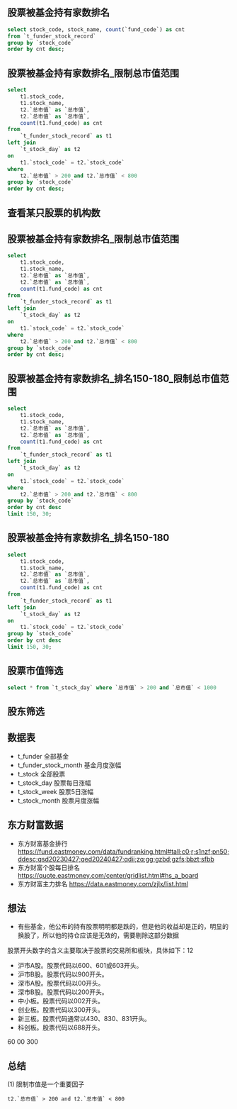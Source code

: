 ## 股票被基金持有家数排名

```sql
select stock_code, stock_name, count(`fund_code`) as cnt
from `t_funder_stock_record`
group by `stock_code`
order by cnt desc;
```

## 股票被基金持有家数排名_限制总市值范围

```sql
select
	t1.stock_code,
	t1.stock_name,
	t2.`总市值` as `总市值`,
	t2.`总市值` as `总市值`,
	count(t1.fund_code) as cnt
from
	`t_funder_stock_record` as t1
left join
	`t_stock_day` as t2
on
	t1.`stock_code` = t2.`stock_code`
where
	t2.`总市值` > 200 and t2.`总市值` < 800
group by `stock_code`
order by cnt desc;
```

## 查看某只股票的机构数

## 股票被基金持有家数排名_限制总市值范围

```sql
select
	t1.stock_code,
	t1.stock_name,
	t2.`总市值` as `总市值`,
	t2.`总市值` as `总市值`,
	count(t1.fund_code) as cnt
from
	`t_funder_stock_record` as t1
left join
	`t_stock_day` as t2
on
	t1.`stock_code` = t2.`stock_code`
where
	t2.`总市值` > 200 and t2.`总市值` < 800
group by `stock_code`
order by cnt desc;
```

## 股票被基金持有家数排名_排名150-180_限制总市值范围

``` sql
select
	t1.stock_code,
	t1.stock_name,
	t2.`总市值` as `总市值`,
	t2.`总市值` as `总市值`,
	count(t1.fund_code) as cnt
from
	`t_funder_stock_record` as t1
left join
	`t_stock_day` as t2
on
	t1.`stock_code` = t2.`stock_code`
where
	t2.`总市值` > 200 and t2.`总市值` < 800
group by `stock_code`
order by cnt desc
limit 150, 30;
```

## 股票被基金持有家数排名_排名150-180

``` sql
select
	t1.stock_code,
	t1.stock_name,
	t2.`总市值` as `总市值`,
	t2.`总市值` as `总市值`,
	count(t1.fund_code) as cnt
from
	`t_funder_stock_record` as t1
left join
	`t_stock_day` as t2
on
	t1.`stock_code` = t2.`stock_code`
group by `stock_code`
order by cnt desc
limit 150, 30;
```

## 股票市值筛选

```sql
select * from `t_stock_day` where `总市值` > 200 and `总市值` < 1000
```

## 股东筛选

## 数据表

- t_funder 全部基金
- t_funder_stock_month 基金月度涨幅
- t_stock 全部股票
- t_stock_day 股票每日涨幅
- t_stock_week 股票5日涨幅
- t_stock_month 股票月度涨幅

## 东方财富数据
- 东方财富基金排行 https://fund.eastmoney.com/data/fundranking.html#tall;c0;r;s1nzf;pn50;ddesc;qsd20230427;qed20240427;qdii;zq;gg;gzbd;gzfs;bbzt;sfbb
- 东方财富个股每日排名 https://quote.eastmoney.com/center/gridlist.html#hs_a_board
- 东方财富主力排名 https://data.eastmoney.com/zjlx/list.html

## 想法
- 有些基金，他公布的持有股票明明都是跌的，但是他的收益却是正的，明显的换股了，所以他的持仓应该是无效的，需要剔除这部分数据


股票开头数字的含义主要取决于股票的交易所和板块，具体如下：12

- 沪市A股。股票代码以600、601或603开头。
- 沪市B股。股票代码以900开头。
- 深市A股。股票代码以00开头。
- 深市B股。股票代码以200开头。
- 中小板。股票代码以002开头。
- 创业板。股票代码以300开头。
- 新三板。股票代码通常以430、830、831开头。
- 科创板。股票代码以688开头。

60 00 300

## 总结

(1) 限制市值是一个重要因子

```
t2.`总市值` > 200 and t2.`总市值` < 800
```

